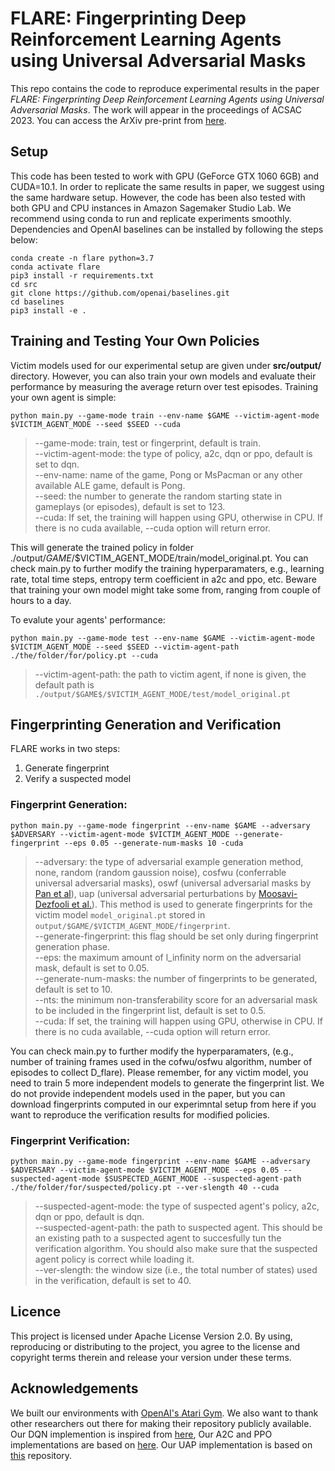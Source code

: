 # FLARE: Fingerprinting Deep Reinforcement Learning Agents using Universal Adversarial Masks
This repo contains the code to reproduce experimental results in the paper *FLARE: Fingerprinting Deep Reinforcement Learning Agents using Universal Adversarial Masks*. The work will appear in the proceedings of ACSAC 2023. You can access the ArXiv pre-print from [here](https://arxiv.org/abs/2307.14751).

## Setup
This code has been tested to work with GPU (GeForce GTX 1060 6GB) and CUDA=10.1. In order to replicate the same results in paper, we suggest using the same hardware setup. However, the code has been also tested with both GPU and CPU instances in Amazon Sagemaker Studio Lab. We recommend using conda to run and replicate experiments smoothly. Dependencies and OpenAI baselines can be installed by following the steps below:
```
conda create -n flare python=3.7
conda activate flare
pip3 install -r requirements.txt
cd src
git clone https://github.com/openai/baselines.git
cd baselines
pip3 install -e .
```
## Training and Testing Your Own Policies
Victim models used for our experimental setup are given under **src/output/** directory. However, you can also train your own models and evaluate their performance by measuring the average return over test episodes. 
Training your own agent is simple:

`
python main.py --game-mode train --env-name $GAME --victim-agent-mode $VICTIM_AGENT_MODE --seed $SEED --cuda
`
  > --game-mode: train, test or fingerprint, default is train. \
  > --victim-agent-mode: the type of policy, a2c, dqn or ppo, default is set to dqn. \
  > --env-name: name of the game, Pong or MsPacman or any other available ALE game, default is Pong. \
  > --seed: the number to generate the random starting state in gameplays (or episodes), default is set to 123. \
  > --cuda: If set, the training will happen using GPU, otherwise in CPU. If there is no cuda available, --cuda option will return error. 

This will generate the trained policy in folder ./output/$GAME$/$VICTIM_AGENT_MODE/train/model_original.pt. You can check main.py to further modify the training hyperparamaters, e.g., learning rate, total time steps, entropy term coefficient in a2c and ppo, etc. Beware that training your own model might take some from, ranging from couple of hours to a day. 

To evalute your agents' performance:

`
python main.py --game-mode test --env-name $GAME --victim-agent-mode $VICTIM_AGENT_MODE --seed $SEED --victim-agent-path ./the/folder/for/policy.pt --cuda
`
  > --victim-agent-path: the path to victim agent, if none is given, the default path is `./output/$GAME$/$VICTIM_AGENT_MODE/test/model_original.pt` 
 
## Fingerprinting Generation and Verification

FLARE works in two steps:
1. Generate fingerprint
2. Verify a suspected model

### Fingerprint Generation:

`
python main.py --game-mode fingerprint --env-name $GAME --adversary $ADVERSARY --victim-agent-mode $VICTIM_AGENT_MODE --generate-fingerprint --eps 0.05 --generate-num-masks 10 -cuda 
`
  > --adversary: the type of adversarial example generation method, none, random (random gaussion noise), cosfwu (conferrable universal adversarial masks), oswf (universal adversarial masks by [Pan et al](https://arxiv.org/abs/1907.09470)), uap (universal adversarial perturbations by [Moosavi-Dezfooli et al.](https://arxiv.org/abs/1610.08401)). This method is used to generate fingerprints for the victim model ```model_original.pt``` stored in `output/$GAME/$VICTIM_AGENT_MODE/fingerprint`.\
  > --generate-fingerprint: this flag should be set only during fingerprint generation phase. \
  > --eps: the maximum amount of l_infinity norm on the adversarial mask, default is set to 0.05. \
  > --generate-num-masks: the number of fingerprints to be generated, default is set to 10. \
  > --nts: the minimum non-transferability score for an adversarial mask to be included in the fingerprint list, default is set to 0.5.\
  > --cuda: If set, the training will happen using GPU, otherwise in CPU. If there is no cuda available, --cuda option will return error.

You can check main.py to further modify the hyperparamaters, (e.g., number of training frames used in the cofwu/osfwu algorithm, number of episodes to collect D_flare). Please remember, for any victim model, you need to train 5 more independent models to generate the fingerprint list. We do not provide independent models used in the paper, but you can download fingerprints computed in our experimntal setup from here if you want to reproduce the verification results for modified policies. 

### Fingerprint Verification:
`
  python main.py --game-mode fingerprint --env-name $GAME --adversary $ADVERSARY --victim-agent-mode $VICTIM_AGENT_MODE --eps 0.05 --suspected-agent-mode $SUSPECTED_AGENT_MODE
                    --suspected-agent-path ./the/folder/for/suspected/policy.pt --ver-slength 40 --cuda
`
  > --suspected-agent-mode: the type of suspected agent's policy, a2c, dqn or ppo, default is dqn. \
  > --suspected-agent-path: the path to suspected agent. This should be an existing path to a suspected agent to succesfully tun the verification algorithm. You should also make sure that the suspected agent policy is correct while loading it. \
  > --ver-slength: the window size (i.e., the total number of states) used in the verification, default is set to 40.  

## Licence
This project is licensed under Apache License Version 2.0. By using, reproducing or distributing to the project, you agree to the license and copyright terms therein and release your version under these terms.

## Acknowledgements
We built our environments with [OpenAI's Atari Gym](https://github.com/gsurma/atari). We also want to thank other researchers out there for making their repository publicly available. Our DQN implemention is inspired from [here](https://github.com/williamd4112/RL-Adventure), Our A2C and PPO implementations are based on [here](https://github.com/ikostrikov/pytorch-a2c-ppo-acktr-gail). Our UAP implementation is based on [this](https://github.com/ferjad/Universal_Adversarial_Perturbation_pytorch) repository. 
